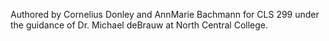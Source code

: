 Authored by Cornelius Donley and AnnMarie Bachmann for CLS 299 under the guidance of Dr. Michael deBrauw at North Central College.